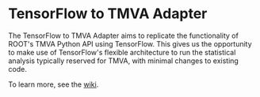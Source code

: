 # TensorFlow to TMVA Adapter
The TensorFlow to TMVA Adapter aims to replicate the functionality of ROOT's TMVA Python API using TensorFlow. This gives us the opportunity to make use of TensorFlow's flexible architecture to run the statistical analysis typically reserved for TMVA, with minimal changes to existing code.

To learn more, see the [wiki](https://github.com/AidanGG/TensorFlow-to-TMVA-Adapter/wiki).
